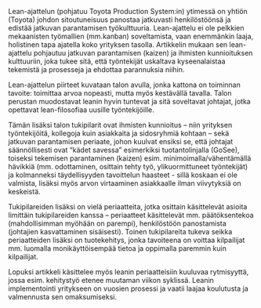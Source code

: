 Lean-ajattelun (pohjatuu Toyota Production System:in) ytimessä on yhtiön (Toyota)
johdon sitoutuneisuus panostaa jatkuvasti henkilöstöönsä ja edistää jatkuvan parantamisen työkulttuuria. 
Lean-ajattelu ei ole pelkkien mekaanisten työmallien (mm.kanban) soveltamista, vaan enemmänkin laaja,
holistinen tapa ajatella koko yrityksen tasolla. Artikkelin mukaan sen lean-ajattelu pohjautuu
jatkuvan parantamisen (kaizen) ja ihmisten kunnioituksen kulttuuriin, joka tukee sitä, 
että työntekijät uskaltava kyseenalaistaa tekemistä ja prosesseja ja ehdottaa parannuksia niihin.

Lean-ajattelun piirteet kuvataan talon avulla, jonka kattona on toiminnan tavoite: toimittaa arvoa 
nopeasti, mutta myös kestävällä tavalla. Talon perustan muodostavat leanin hyvin tuntevat ja sitä 
soveltavat johtajat, jotka opettavat lean-filosofiaa uusille työntekijöille.

Tämän lisäksi talon tukipilarit ovat ihmisten kunnioitus – niin yrityksen työntekijöitä, kollegoja kuin 
asiakkaita ja sidosryhmiä kohtaan – sekä jatkuvan parantamisen periaate, johon kuulvat ensiksi se, että 
johtajat säännöllisesti ovat “kädet savessa” esimerkiksi tuotantolinjalla (GoSee), toiseksi tekemisen 
parantaminen (kaizen) esim. minimoimalla/vähentämällä hävikkiä (mm. odottaminen, osittain tehty työ, 
ylikuormittuneet työntekijät) ja kolmanneksi täydellisyyden tavoittelun haasteet - sillä koskaan ei 
ole valmista, lisäksi myös  arvon virtaaminen asiakkaalle ilman viivytyksiä on keskeistä.

Tukipilareiden lisäksi on vielä periaatteita, jotka osittain käsittelevät asioita limittäin tukipilareiden 
kanssa – periaatteet käsittelevät mm. päätöksentekoa (mahdollisimman myöhään on parempi), henkilöstöön 
panostamista  (johtajien kasvattaminen sisäisesti). Toinen tukipilareita tukeva seikka periaatteiden 
lisäksi on tuotekehitys, jonka tavoiteena on voittaa kilpailijat mm. luomalla monikäyttöisempää tietoa 
ja oppimalla paremmin kuin kilpailijat.

Lopuksi artikkeli käsittelee myös leanin periaatteisiin kuuluvaa rytmisyyttä, jossa esim. kehitystyö 
etenee muutaman viikon syklissä. Leanin implementointi yritykseen on vuosien prosessi ja vaatii 
laajaa koulutusta ja valmennusta sen omaksumiseksi.
